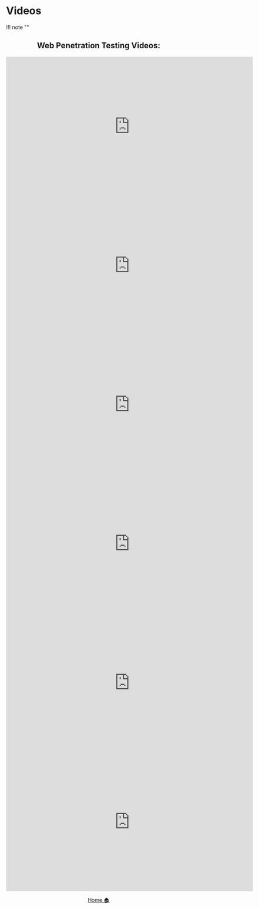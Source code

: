 # **Videos**
!!! note ""

<div style="text-align: center"> <h2><strong>Web Penetration Testing Videos:</strong> </h2></div>



<div align="center">
<iframe width="672" height="378" src="https://www.youtube.com/embed/IAeVT7HoxMQ?si=1jqSuqMOOu2YOh_q" title="YouTube video player" frameborder="0" allow="accelerometer; autoplay; clipboard-write; encrypted-media; gyroscope; picture-in-picture; web-share" referrerpolicy="strict-origin-when-cross-origin" allowfullscreen></iframe>

<div align="center">
<iframe width="672" height="378"  src="https://www.youtube.com/embed/lm_4hoe-K7U?si=W1F8Q2uhm9gpJrtn" title="YouTube video player" frameborder="0" allow="accelerometer; autoplay; clipboard-write; encrypted-media; gyroscope; picture-in-picture; web-share" referrerpolicy="strict-origin-when-cross-origin" allowfullscreen></iframe>
</div>

<div align="center">
<iframe width="672" height="378" src="https://www.youtube.com/embed/Ct760ZVnZ6k?si=aMjWTD7EN2QBJsyU" title="YouTube video player" frameborder="0" allow="accelerometer; autoplay; clipboard-write; encrypted-media; gyroscope; picture-in-picture; web-share" referrerpolicy="strict-origin-when-cross-origin" allowfullscreen></iframe>
</div>

<div align="center">
<iframe width="672" height="378" src="https://www.youtube.com/embed/vKP-0i3II4Y?si=dPHl5PN4-DrB9xIY" title="YouTube video player" frameborder="0" allow="accelerometer; autoplay; clipboard-write; encrypted-media; gyroscope; picture-in-picture; web-share" referrerpolicy="strict-origin-when-cross-origin" allowfullscreen></iframe>
</div>

<div align="center">
<iframe width="672" height="378" src="https://www.youtube.com/embed/B7tTQ272OHE?si=vaZyeX6amKGFanx1" title="YouTube video player" frameborder="0" allow="accelerometer; autoplay; clipboard-write; encrypted-media; gyroscope; picture-in-picture; web-share" referrerpolicy="strict-origin-when-cross-origin" allowfullscreen></iframe>
</div>

<div align="center">
<iframe width="672" height="378" src="https://www.youtube.com/embed/gqMZx5H_Om0?si=YVVmLxCMf8wBGa9K" title="YouTube video player" frameborder="0" allow="accelerometer; autoplay; clipboard-write; encrypted-media; gyroscope; picture-in-picture; web-share" referrerpolicy="strict-origin-when-cross-origin" allowfullscreen></iframe>
</div>




<div class="button-container" markdown="1">

<a href="/Career-Simulation-4/" class="md-button md-button--secondary">Home 🏠</a>

</div>